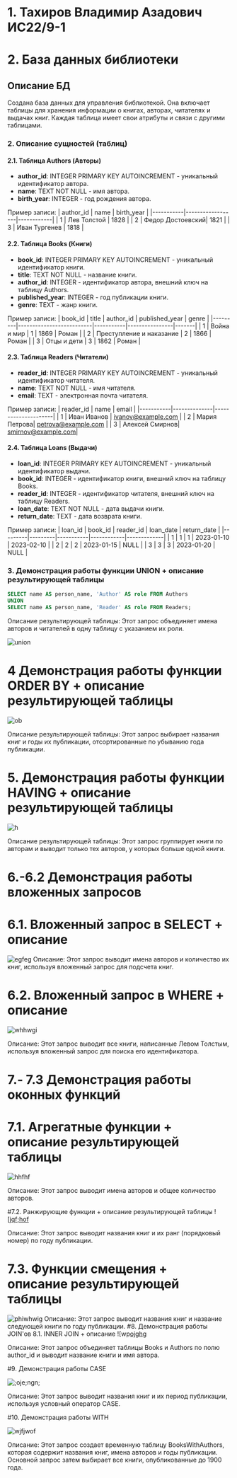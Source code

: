 # 1. Тахиров Владимир Азадович ИС22/9-1
# 2. База данных библиотеки

## Описание БД

Создана база данных для управления библиотекой. Она включает таблицы для хранения информации о книгах, авторах, читателях и выдачах книг. Каждая таблица имеет свои атрибуты и связи с другими таблицами.

### 2. Описание сущностей (таблиц)

#### 2.1. Таблица Authors (Авторы)
- **author_id**: INTEGER PRIMARY KEY AUTOINCREMENT - уникальный идентификатор автора.
- **name**: TEXT NOT NULL - имя автора.
- **birth_year**: INTEGER - год рождения автора.

Пример записи:
| author_id | name             | birth_year |
|-----------|------------------|------------|
| 1         | Лев Толстой      | 1828       |
| 2         | Федор Достоевский| 1821       |
| 3         | Иван Тургенев    | 1818       |

#### 2.2. Таблица Books (Книги)
- **book_id**: INTEGER PRIMARY KEY AUTOINCREMENT - уникальный идентификатор книги.
- **title**: TEXT NOT NULL - название книги.
- **author_id**: INTEGER - идентификатор автора, внешний ключ на таблицу Authors.
- **published_year**: INTEGER - год публикации книги.
- **genre**: TEXT - жанр книги.

Пример записи:
| book_id | title                    | author_id | published_year | genre |
|---------|--------------------------|-----------|----------------|-------|
| 1       | Война и мир              | 1         | 1869           | Роман |
| 2       | Преступление и наказание | 2         | 1866           | Роман |
| 3       | Отцы и дети              | 3         | 1862           | Роман |

#### 2.3. Таблица Readers (Читатели)
- **reader_id**: INTEGER PRIMARY KEY AUTOINCREMENT - уникальный идентификатор читателя.
- **name**: TEXT NOT NULL - имя читателя.
- **email**: TEXT - электронная почта читателя.

Пример записи:
| reader_id | name         | email               |
|-----------|--------------|---------------------|
| 1         | Иван Иванов  | ivanov@example.com  |
| 2         | Мария Петрова| petrova@example.com |
| 3         | Алексей Смирнов| smirnov@example.com|

#### 2.4. Таблица Loans (Выдачи)
- **loan_id**: INTEGER PRIMARY KEY AUTOINCREMENT - уникальный идентификатор выдачи.
- **book_id**: INTEGER - идентификатор книги, внешний ключ на таблицу Books.
- **reader_id**: INTEGER - идентификатор читателя, внешний ключ на таблицу Readers.
- **loan_date**: TEXT NOT NULL - дата выдачи книги.
- **return_date**: TEXT - дата возврата книги.

Пример записи:
| loan_id | book_id | reader_id | loan_date  | return_date |
|---------|---------|-----------|------------|-------------|
| 1       | 1       | 1         | 2023-01-10 | 2023-02-10  |
| 2       | 2       | 2         | 2023-01-15 | NULL        |
| 3       | 3       | 3         | 2023-01-20 | NULL        |

### 3. Демонстрация работы функции UNION + описание результирующей таблицы

```sql
SELECT name AS person_name, 'Author' AS role FROM Authors
UNION
SELECT name AS person_name, 'Reader' AS role FROM Readers;
```
Описание результирующей таблицы:
Этот запрос объединяет имена авторов и читателей в одну таблицу с указанием их роли.

![union](https://github.com/TahirovVA/md/assets/158167377/e4c9884a-be46-4669-8c76-ec99ab652143)

# 4  Демонстрация работы функции ORDER BY + описание результирующей таблицы

![ob](https://github.com/TahirovVA/md/assets/158167377/1e8ca0b8-3bce-4b99-a8d1-7635caeabea8)

Описание результирующей таблицы:
Этот запрос выбирает названия книг и годы их публикации, отсортированные по убыванию года публикации.

# 5. Демонстрация работы функции HAVING + описание результирующей таблицы

![h](https://github.com/TahirovVA/md/assets/158167377/c1d8d1e1-8756-4400-94c5-3a3e14994295)

Описание результирующей таблицы:
Этот запрос группирует книги по авторам и выводит только тех авторов, у которых больше одной книги.

# 6.-6.2 Демонстрация работы вложенных запросов

# 6.1. Вложенный запрос в SELECT + описание
![egfeg](https://github.com/TahirovVA/md/assets/158167377/c5180e7f-c7f9-42a7-9afb-8ccda81b2b06)
Описание:
Этот запрос выводит имена авторов и количество их книг, используя вложенный запрос для подсчета книг.

# 6.2. Вложенный запрос в WHERE + описание

![whhwgi](https://github.com/TahirovVA/md/assets/158167377/95d0ff2a-7da6-4eb4-8181-c9dd71813d74)

Описание:
Этот запрос выводит все книги, написанные Левом Толстым, используя вложенный запрос для поиска его идентификатора.

# 7.- 7.3 Демонстрация работы оконных функций
# 7.1. Агрегатные функции + описание результирующей таблицы
![hhfhf](https://github.com/TahirovVA/md/assets/158167377/b0233e61-3f7b-4c84-bee5-6b2b0f3857b6)

Описание:
Этот запрос выводит имена авторов и общее количество авторов.

#7.2. Ранжирующие функции + описание результирующей таблицы
![[jqf;hof](https://github.com/TahirovVA/md/assets/158167377/6885ae19-facf-4633-91a3-09ec14a6d73d)

Описание:
Этот запрос выводит названия книг и их ранг (порядковый номер) по году публикации.

# 7.3. Функции смещения + описание результирующей таблицы
![phiwhwig](https://github.com/TahirovVA/md/assets/158167377/c085523c-9385-40cd-bcf4-715ff9406e7e)
Описание:
Этот запрос выводит названия книг и название следующей книги по году публикации.
#8. Демонстрация работы JOIN'ов
8.1. INNER JOIN + описание
![wp[ojghg](https://github.com/TahirovVA/md/assets/158167377/942053f8-5ec8-4921-9a31-d0a86022e089)

Описание:
Этот запрос объединяет таблицы Books и Authors по полю author_id и выводит название книги и имя автора.

#9. Демонстрация работы CASE

![;oje;ngn;](https://github.com/TahirovVA/md/assets/158167377/2cc4cfb3-79a6-4085-8631-1b9c4e865d45)

Описание:
Этот запрос выводит названия книг и их период публикации, используя условный оператор CASE.

#10. Демонстрация работы WITH

![wjfjwof](https://github.com/TahirovVA/md/assets/158167377/60fe7e28-c1c4-431a-92c6-636bc56c4788)

Описание:
Этот запрос создает временную таблицу BooksWithAuthors, которая содержит названия книг, имена авторов и годы публикации. Основной запрос затем выбирает все книги, опубликованные до 1900 года.


